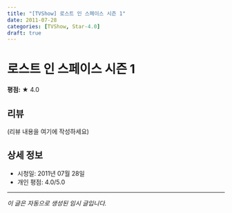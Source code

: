 ```yaml
---
title: "[TVShow] 로스트 인 스페이스 시즌 1"
date: 2011-07-28
categories: [TVShow, Star-4.0]
draft: true
---
```


# 로스트 인 스페이스 시즌 1

**평점:** ★ 4.0

## 리뷰

(리뷰 내용을 여기에 작성하세요)

## 상세 정보

- 시청일: 2011년 07월 28일
- 개인 평점: 4.0/5.0

---

*이 글은 자동으로 생성된 임시 글입니다.*
